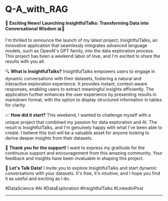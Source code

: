 # Q-A_with_RAG


🚀 **Exciting News! Launching InsightfulTalks: Transforming Data into Conversational Wisdom 📊🤖**

I'm thrilled to announce the launch of my latest project, InsightfulTalks, an innovative application that seamlessly integrates advanced language models, such as OpenAI's GPT family, into the data exploration process. This project has been a weekend labor of love, and I'm excited to share the results with you all.

🔍 **What is InsightfulTalks?**
InsightfulTalks empowers users to engage in dynamic conversations with their datasets, fostering a natural and interactive exploration experience. It provides instant, context-aware responses, enabling users to extract meaningful insights efficiently. The application further enhances the user experience by presenting results in markdown format, with the option to display structured information in tables for clarity.

📈 **How did it start?**
This weekend, I wanted to challenge myself with a unique project that combined my passion for data exploration and AI. The result is InsightfulTalks, and I'm genuinely happy with what I've been able to create. I believe this tool will be a valuable asset for anyone looking to derive deeper insights from their datasets.

🙏 **Thank you for the support!**
I want to express my gratitude for the continuous support and encouragement from this amazing community. Your feedback and insights have been invaluable in shaping this project.

🚀 **Let's Talk Data!**
I invite you to explore InsightfulTalks and start dynamic conversations with your datasets. It's free, it's intuitive, and I hope you find it as useful and exciting as I do.


#DataScience #AI #DataExploration #InsightfulTalks #LinkedInPost

---
